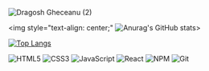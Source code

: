 ![Dragosh Gheceanu (2)](https://user-images.githubusercontent.com/88434441/135141263-9902b0be-9ced-417c-ae26-c7aaad9907c2.png)

<img style="text-align: center;" ![Anurag's GitHub stats](https://github-readme-stats.vercel.app/api?username=dragoshcode&show_icons=true&theme=highcontrast&bg_color=b89468&title_color=FDDA0D&text_color=E9DCC9)> 

[![Top Langs](https://github-readme-stats.vercel.app/api/top-langs/?username=dragoshcode&layout=compact&theme=highcontrast&bg_color=b89468&title_color=FDDA0D&text_color=E9DCC9)](https://github.com/anuraghazra/github-readme-stats)

![HTML5](https://img.shields.io/badge/html5-%23E34F26.svg?style=for-the-badge&logo=html5&logoColor=white)
![CSS3](https://img.shields.io/badge/css3-%231572B6.svg?style=for-the-badge&logo=css3&logoColor=white)
![JavaScript](https://img.shields.io/badge/javascript-%23323330.svg?style=for-the-badge&logo=javascript&logoColor=%23F7DF1E)
![React](https://img.shields.io/badge/react-%2320232a.svg?style=for-the-badge&logo=react&logoColor=%2361DAFB)
![NPM](https://img.shields.io/badge/NPM-%23000000.svg?style=for-the-badge&logo=npm&logoColor=white)
![Git](https://img.shields.io/badge/git-%23F05033.svg?style=for-the-badge&logo=git&logoColor=white)



